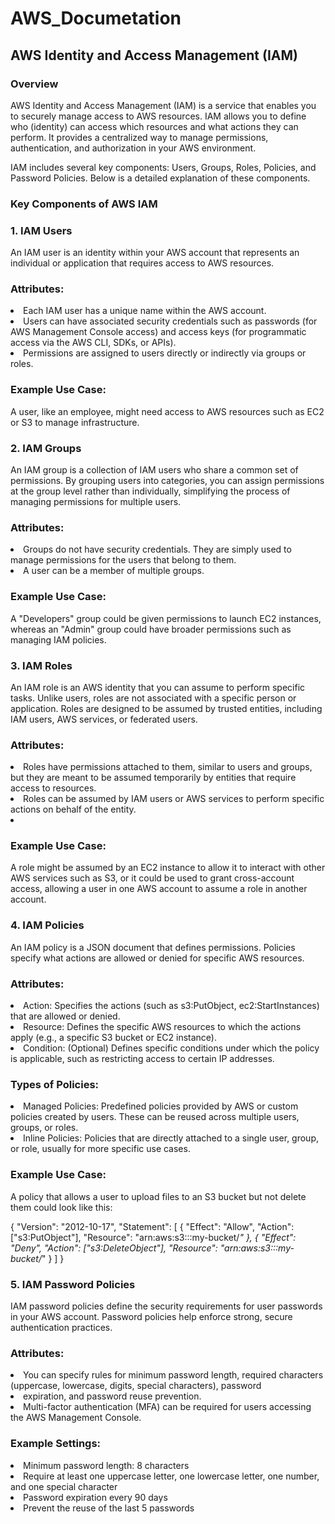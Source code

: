 # AWS_Documetation

## AWS Identity and Access Management (IAM)
### Overview
AWS Identity and Access Management (IAM) is a service that enables you to securely manage access to AWS resources. IAM allows you to define who (identity) can access which resources and what actions they can perform. It provides a centralized way to manage permissions, authentication, and authorization in your AWS environment.

IAM includes several key components: Users, Groups, Roles, Policies, and Password Policies. Below is a detailed explanation of these components.

### Key Components of AWS IAM

### 1. IAM Users

An IAM user is an identity within your AWS account that represents an individual or application that requires access to AWS resources.

### Attributes:

<li>Each IAM user has a unique name within the AWS account.</li>
<li>Users can have associated security credentials such as passwords (for AWS Management Console access) and access keys (for programmatic access via the AWS CLI, SDKs, or APIs).</li>
<li>Permissions are assigned to users directly or indirectly via groups or roles.</li>

### Example Use Case:

A user, like an employee, might need access to AWS resources such as EC2 or S3 to manage infrastructure.

### 2. IAM Groups

An IAM group is a collection of IAM users who share a common set of permissions. By grouping users into categories, you can assign permissions at the group level rather than individually, simplifying the process of managing permissions for multiple users.

### Attributes:

<li> Groups do not have security credentials. They are simply used to manage permissions for the users that belong to them.</li>
<li>  A user can be a member of multiple groups. </li> 

### Example Use Case:

A "Developers" group could be given permissions to launch EC2 instances, whereas an "Admin" group could have broader permissions such as managing IAM policies.

### 3. IAM Roles

An IAM role is an AWS identity that you can assume to perform specific tasks. Unlike users, roles are not associated with a specific person or application. Roles are designed to be assumed by trusted entities, including IAM users, AWS services, or federated users.

### Attributes:

<li> Roles have permissions attached to them, similar to users and groups, but they are meant to be assumed temporarily by entities that require access to resources. </li>
<li> Roles can be assumed by IAM users or AWS services to perform specific actions on behalf of the entity. <li>

### Example Use Case:

A role might be assumed by an EC2 instance to allow it to interact with other AWS services such as S3, or it could be used to grant cross-account access, allowing a user in one AWS account to assume a role in another account.

### 4. IAM Policies

An IAM policy is a JSON document that defines permissions. Policies specify what actions are allowed or denied for specific AWS resources.

### Attributes:

<li> Action: Specifies the actions (such as s3:PutObject, ec2:StartInstances) that are allowed or denied. </li>
<li> Resource: Defines the specific AWS resources to which the actions apply (e.g., a specific S3 bucket or EC2 instance). </li>
<li> Condition: (Optional) Defines specific conditions under which the policy is applicable, such as restricting access to certain IP addresses. </li>

### Types of Policies:

<li> Managed Policies: Predefined policies provided by AWS or custom policies created by users. These can be reused across multiple users, groups, or roles. </li>
<li> Inline Policies: Policies that are directly attached to a single user, group, or role, usually for more specific use cases. </li>

### Example Use Case:

A policy that allows a user to upload files to an S3 bucket but not delete them could look like this:

{
    "Version": "2012-10-17",
    "Statement": [
        {
            "Effect": "Allow",
            "Action": ["s3:PutObject"],
            "Resource": "arn:aws:s3:::my-bucket/*"
        },
        {
            "Effect": "Deny",
            "Action": ["s3:DeleteObject"],
            "Resource": "arn:aws:s3:::my-bucket/*"
        }
    ]
}

### 5. IAM Password Policies

IAM password policies define the security requirements for user passwords in your AWS account. Password policies help enforce strong, secure authentication practices.

### Attributes:
<li> You can specify rules for minimum password length, required characters (uppercase, lowercase, digits, special characters), password </li>
<li> expiration, and password reuse prevention.</li>
<li> Multi-factor authentication (MFA) can be required for users accessing the AWS Management Console. </li>

### Example Settings:
<li> Minimum password length: 8 characters </li>
<li> Require at least one uppercase letter, one lowercase letter, one number, and one special character </li>
<li> Password expiration every 90 days </li>
<li> Prevent the reuse of the last 5 passwords </li>